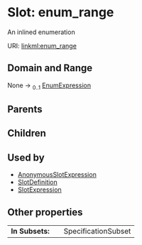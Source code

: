 
# Slot: enum_range

An inlined enumeration

URI: [linkml:enum_range](https://w3id.org/linkml/enum_range)


## Domain and Range

None &#8594;  <sub>0..1</sub> [EnumExpression](EnumExpression.md)

## Parents


## Children


## Used by

 * [AnonymousSlotExpression](AnonymousSlotExpression.md)
 * [SlotDefinition](SlotDefinition.md)
 * [SlotExpression](SlotExpression.md)

## Other properties

|  |  |  |
| --- | --- | --- |
| **In Subsets:** | | SpecificationSubset |